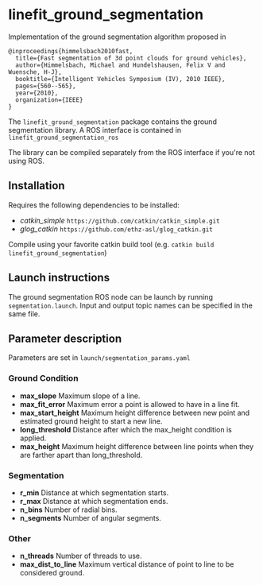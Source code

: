 # linefit_ground_segmentation

Implementation of the ground segmentation algorithm proposed in 
```
@inproceedings{himmelsbach2010fast,
  title={Fast segmentation of 3d point clouds for ground vehicles},
  author={Himmelsbach, Michael and Hundelshausen, Felix V and Wuensche, H-J},
  booktitle={Intelligent Vehicles Symposium (IV), 2010 IEEE},
  pages={560--565},
  year={2010},
  organization={IEEE}
}
```
The `linefit_ground_segmentation` package contains the ground segmentation library.
A ROS interface is contained in `linefit_ground_segmentation_ros` 

The library can be compiled separately from the ROS interface if you're not using ROS.

## Installation

Requires the following dependencies to be installed:

- *catkin_simple* `https://github.com/catkin/catkin_simple.git` 
- *glog_catkin* `https://github.com/ethz-asl/glog_catkin.git`

Compile using your favorite catkin build tool (e.g. `catkin build linefit_ground_segmentation`)

## Launch instructions

The ground segmentation ROS node can be launch by running `segmentation.launch`.
Input and output topic names can be specified in the same file.

## Parameter description

Parameters are set in `launch/segmentation_params.yaml`

### Ground Condition

- **max_slope**  Maximum slope of a line.
- **max_fit_error**  Maximum error a point is allowed to have in a line fit.
- **max_start_height**  Maximum height difference between new point and estimated ground height to start a new line.
- **long_threshold**  Distance after which the max_height condition is applied.
- **max_height**  Maximum height difference between line points when they are farther apart than long_threshold.

### Segmentation

- **r_min**  Distance at which segmentation starts.
- **r_max**  Distance at which segmentation ends.
- **n_bins**  Number of radial bins.
- **n_segments**  Number of angular segments.

### Other

- **n_threads**  Number of threads to use.
- **max_dist_to_line**  Maximum vertical distance of point to line to be considered ground.

